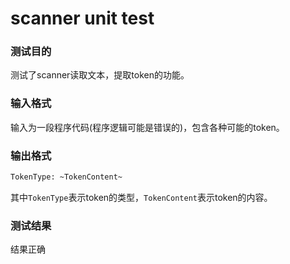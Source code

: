 # scanner unit test

### 测试目的 

测试了scanner读取文本，提取token的功能。

### 输入格式

输入为一段程序代码(程序逻辑可能是错误的)，包含各种可能的token。

### 输出格式

```txt
TokenType: ~TokenContent~
```

其中`TokenType`表示token的类型，`TokenContent`表示token的内容。

### 测试结果

结果正确
